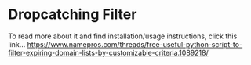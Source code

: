 # Dropcatching Filter

To read more about it and find installation/usage instructions, click this link...
https://www.namepros.com/threads/free-useful-python-script-to-filter-expiring-domain-lists-by-customizable-criteria.1089218/
